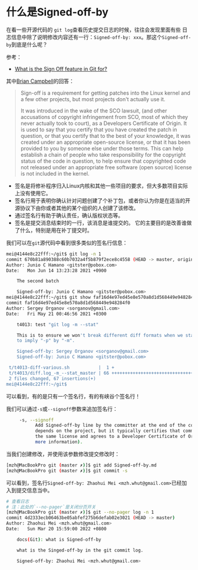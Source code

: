 # 什么是Signed-off-by

在看一些开源代码的 `git log`查看历史提交日志的时候，往往会发现里面有些 日志信息中除了说明修改内容还有一行：`Signed-off-by: xxx`。那这个`Signed-off-by`到底是什么呢？

参考：

- [What is the Sign Off feature in Git for?](https://stackoverflow.com/questions/1962094/what-is-the-sign-off-feature-in-git-for)

其中[Brian Campbell](https://stackoverflow.com/users/69755/brian-campbell)的回答：

> Sign-off is a requirement for getting patches into the Linux kernel and a few other projects, but most projects don't actually use it.
>
> It was introduced in the wake of the SCO lawsuit, (and other accusations of copyright infringement from SCO, most of which they never actually took to court), as a Developers Certificate of Origin. It is used to say that you certify that you have created the patch in question, or that you certify that to the best of your knowledge, it was created under an appropriate open-source license, or that it has been provided to you by someone else under those terms. This can help establish a chain of people who take responsibility for the copyright status of the code in question, to help ensure that copyrighted code not released under an appropriate free software (open source) license is not included in the kernel.

- 签名是将修补程序归入Linux内核和其他一些项目的要求，但大多数项目实际上没有使用它。
- 签名行用于表明你确认针对问题创建了个补丁包，或者你认为你是在适当的开源协议下由你或者其他的某个组织的人创建了该修改。
- 通过签名行有助于确认责任，确认版权状态等。
- 签名是提交消息结束时的一行，该消息是谁提交的。 它的主要目的是改善谁做了什么，特别是用在补丁提交时。

我们可以在`git`源代码中看到很多类似的签名行信息：

```sh
mei@4144e8c22fff:~/git$ git log -n 1
commit 670b81a890388c60b7032a4f5b879f2ece8c4558 (HEAD -> master, origin/master, origin/HEAD, test1, dev)
Author: Junio C Hamano <gitster@pobox.com>
Date:   Mon Jun 14 13:23:28 2021 +0900

    The second batch

    Signed-off-by: Junio C Hamano <gitster@pobox.com>
mei@4144e8c22fff:~/git$ git show faf16d4e97ed45e8e570a8d1d568449e948284f0 --stat
commit faf16d4e97ed45e8e570a8d1d568449e948284f0
Author: Sergey Organov <sorganov@gmail.com>
Date:   Fri May 21 00:46:56 2021 +0300

    t4013: test "git log -m --stat"

    This is to ensure we won't break different diff formats when we start
    to imply "-p" by "-m".

    Signed-off-by: Sergey Organov <sorganov@gmail.com>
    Signed-off-by: Junio C Hamano <gitster@pobox.com>

 t/t4013-diff-various.sh           |  1 +
 t/t4013/diff.log_-m_--stat_master | 66 ++++++++++++++++++++++++++++++++++++++++++++++++++++++++++++++++++
 2 files changed, 67 insertions(+)
mei@4144e8c22fff:~/git$
```

 可以看到，有的是只有一个签名行，有的有峡谷个签名行！

我们可以通过`-s`或`--signoff`参数来追加签名行：

```sh
     -s, --signoff
           Add Signed-off-by line by the committer at the end of the commit log message. The meaning of a signoff
           depends on the project, but it typically certifies that committer has the rights to submit this work under
           the same license and agrees to a Developer Certificate of Origin (see http://developercertificate.org/ for
           more information).
```

当我们创建修改，并使用该参数修改提交修改时：

```sh
[mzh@MacBookPro git (master ✗)]$ git add Signed-off-by.md
[mzh@MacBookPro git (master ✗)]$ git commit -s
```


可以看到，签名行`Signed-off-by: Zhaohui Mei <mzh.whut@gmail.com>`已经加入到提交信息当中。

```sh
# 查看日志
# 注：此处的`--no-pager`是关闭分页开关
[mzh@MacBookPro git (master ✗)]$ git --no-pager log -n 1
commit 4d2333ecb06463be05abfef275b6defab02e3021 (HEAD -> master)
Author: Zhaohui Mei <mzh.whut@gmail.com>
Date:   Sun Mar 20 15:59:00 2022 +0800

    docs(Git): what is Signed-off-by

    what is the Singed-off-by in the git commit log.

    Signed-off-by: Zhaohui Mei <mzh.whut@gmail.com>
```

